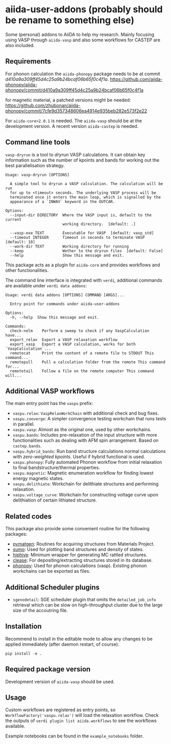 # aiida-user-addons (probably should be rename to something else)

Some (personal) addons to AiiDA to help my research. Mainly focusing using VASP through `aiida-vasp` and also some workflows for CASTEP are also included.

## Requirements

For phonon calculation the
`aiida-phonopy` package needs to be at commit *d410a9a309ff45d4c25a9b24bcaf06b65f0c4f1a*.
https://github.com/aiida-phonopy/aiida-phonopy/commit/d410a9a309ff45d4c25a9b24bcaf06b65f0c4f1a

for magnetic material, a patched versions might be needed:
https://github.com/zhubonan/aiida-phonopy/commit/7cfe9d357348606ea4914e935beb282e573f2e22

For  `aiida-core>2.0.1` is needed.
The `aiida-vasp` should be at the development version.
A recent version `aiida-castep` is needed.


## Command line tools

`vasp-dryrun` is a tool to *dryrun* VASP calculations. It can obtain key information such as the number of kpoints and bands for working out the best parallelisation strategy.

```
Usage: vasp-dryrun [OPTIONS]

  A simple tool to dryrun a VASP calculation. The calculation will be run
  for up to <timeout> seconds. The underlying VASP process will be
  terminated once it enters the main loop, which is signalled by the
  appearance of a `INWAV` keyword in the OUTCAR.

Options:
  --input-dir DIRECTORY  Where the VASP input is, default to the current
                         working directory.  [default: .]

  --vasp-exe TEXT        Executable for VASP  [default: vasp_std]
  --timeout INTEGER      Timeout in seconds to terminate VASP  [default: 10]
  --work-dir TEXT        Working directory for running
  --keep                 Wether to the dryrun files  [default: False]
  --help                 Show this message and exit.
```

This package acts as a plugin for `aiida-core` and provides workflows and other functionalities.

The command line interface is integrated with `verdi`, additional commands are available under `verdi data addons`:

```
Usage: verdi data addons [OPTIONS] COMMAND [ARGS]...

  Entry point for commands under aiida-user-addons

Options:
  -h, --help  Show this message and exit.

Commands:
  check-nelm    Perform a sweep to check if any VaspCalculation have...
  export_relax  Export a VASP relaxation workflow
  export_vasp   Export a VASP calculation, works for both `VaspCalculation`...
  remotecat     Print the content of a remote file to STDOUT This command...
  remotepull    Pull a calculation folder from the remote This command for...
  remotetail    Follow a file on the remote computer This command will...
```


## Additional VASP workflows

The main entry point has the `vaspu` prefix:

- `vaspu.relax`: `VaspRelaxWorkChain` with additional check and bug fixes.
- `vaspu.converge`: A simpler convergence testing workchain that runs tests in parallel.
- `vaspu.vasp`: Almost as the original one, used by other workchains.
- `vaspu.bands`: Includes pre-relaxation of the input structure with more functionalities such as dealing with AFM spin arrangement. Based on `castep.bands`.
- `vaspu.hybrid_bands`: Run band structure calculations normal calculations with *zero-weighted kpoints*. Useful if hybrid functional is used.
- `vaspu.phonopy`: Fully automated Phonon workflow from initial relaxation to final bandstructure/thermal properties.
- `vaspu.magnetic`: Magnetic enumeration workflow for finding lowest energy magnetic states.
- `vaspu.delithiate`: Workchain for delithiate structures and performing relaxation.
- `vaspu.voltage_curve`: Workchain for constructing voltage curve upon delithiation of certain lithiated structure.

## Related codes

This package also provide some convenient routine for the following packages:

- [pymatgen](https://pymatgen.org/): Routines for acquiring structures from Materials Project.
- [sumo](https://github.com/SMTG-UCL/sumo): Used for plotting band structures and density of states.
- [hiphive](https://hiphive.materialsmodeling.org/): Minimum wrapper for generating MC rattled structures.
- [clease](https://gitlab.com/computationalmaterials/clease): For depositing/extracting structures stored in its database.
- [phonopy](https://phonopy.github.io/phonopy/): Used for phonon calculations (vasp). Existing phonon workchains can be exported as files.

## Additional Scheduler plugins

- `sgenodetail`: SGE scheduler plugin that omits the `detailed_job_info` retrieval which can be slow on high-throughput cluster due to the large size of the accoutring file.


## Installation

Recommend to install in the editable mode to allow any changes to be applied immediately (after daemon restart, of course):

```
pip install -e .
```

## Required package version

Development version of `aiida-vasp` should be used.

## Usage

Custom workflows are registered as entry points, so `WorkflowFactory('vaspu.relax')` will load the relaxation workflow.
Check the outputs of `verdi plugin list aiida.workflows` to see the workflows available.

Example notebooks can be found in the `example_notebooks` folder.
